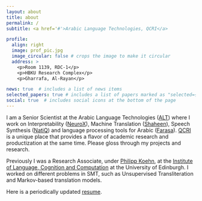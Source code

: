 ```yaml
---
layout: about
title: about
permalink: /
subtitle: <a href='#'>Arabic Language Technologies, QCRI</a>

profile:
  align: right
  image: prof_pic.jpg
  image_circular: false # crops the image to make it circular
  address: >
    <p>Room 1139, RDC-1</p>
    <p>HBKU Research Complex</p>
    <p>Gharrafa, Al-Rayan</p>

news: true  # includes a list of news items
selected_papers: true # includes a list of papers marked as "selected={true}"
social: true  # includes social icons at the bottom of the page
---
```



<style>
  body
  { background-image: url('assets/img/Tughra.png');
    background-repeat: no-repeat; 
    background-size: 40% 40%;
  }
</style>



I am a Senior Scientist at the Arabic Language Technologies ([ALT](https://alt.qcri.org/)) where I work on Interpretability ([NeuroX](https://neurox.qcri.org/)), Machine Translation ([Shaheen](https://mt.qcri.org/api)), Speech Synthesis ([NatiQ](https://tts.qcri.org/)) and language processing tools for Arabic ([Farasa](https://alt.qcri.org/farasa/)). [QCRI](https://www.hbku.edu.qa/en/qcri) is a unique place that provides a flavor of academic research and productization at the same time. Please gloss through my projects and research.

Previously I was a Research Associate, under [Philipp Koehn](https://www.cs.jhu.edu/~phi/), at the [Institute of Language, Cognition and Computation](https://web.inf.ed.ac.uk/ilcc) at the University of Edinburgh. I worked on different problems in SMT, such as Unsupervised Transliteration and Markov-based translation models.

Here is a periodically updated [resume](https://nadirdurrani.github.io/assets/pdf/CV.pdf).